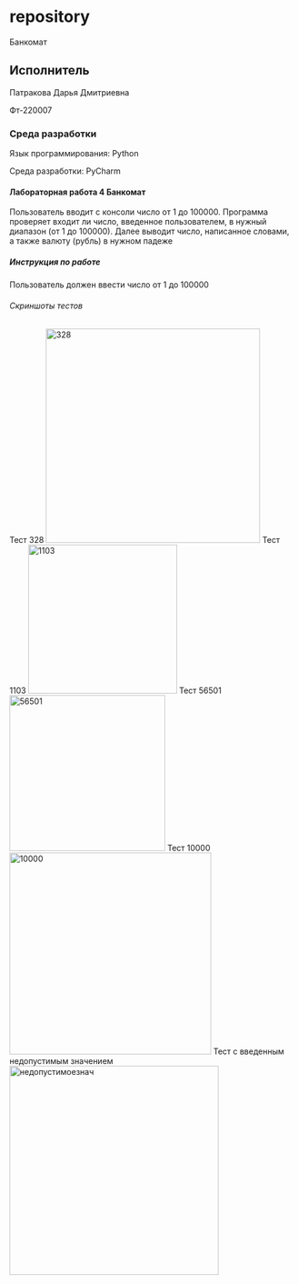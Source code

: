 # repository
Банкомат
## Исполнитель
Патракова Дарья Дмитриевна

Фт-220007
### Среда разработки
Язык программирования: Python

Среда разработки: PyCharm
#### Лабораторная работа 4 Банкомат
Пользователь вводит с консоли число от 1 до 100000. 
Программа проверяет входит ли число, введенное пользователем, в нужный диапазон (от 1 до 100000).
Далее выводит число, написанное словами, а также валюту (рубль) в нужном падеже
##### Инструкция по работе
Пользователь должен ввести число от 1 до 100000
###### Скриншоты тестов
Тест 328
<img width="377" alt="328" src="https://github.com/dashenyka/repository/assets/146252024/6d51d277-cee8-48a3-b5ea-a7ec7f9483a8">
Тест 1103
<img width="262" alt="1103" src="https://github.com/dashenyka/repository/assets/146252024/9384a4d5-53d2-43b6-9e03-5e42f372cd8b">
Тест 56501
<img width="274" alt="56501" src="https://github.com/dashenyka/repository/assets/146252024/7d601d8e-28d6-4ae5-99c7-403034514e65">
Тест 10000
<img width="355" alt="10000" src="https://github.com/dashenyka/repository/assets/146252024/cfbc746c-ddf7-4ec9-bae8-fa57eabccac3">
Тест с введенным недопустимым значением
<img width="368" alt="недопустимоезнач" src="https://github.com/dashenyka/repository/assets/146252024/ce16fd8b-17c1-49fe-b82e-9721dba997c1">
